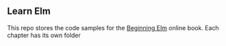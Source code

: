## Learn Elm ###

This repo stores the code samples for the [Beginning Elm](http://elmprogramming.com/) online book.
Each chapter has its own folder